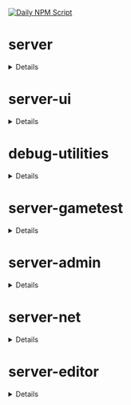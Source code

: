 [![Daily NPM Script](https://github.com/WavePlayz/minecraft-npms-auto/actions/workflows/fetch.yml/badge.svg)](https://github.com/WavePlayz/minecraft-npms-auto/actions/workflows/fetch.yml)
# server
<details>

stable
```
2.0.0
```

beta
```
2.1.0-beta.1.21.95-stable
```

preview
```
2.2.0-rc.1.21.110-preview.20
```

preview beta
```
2.3.0-beta.1.21.110-preview.20
```
</details>

# server-ui
<details>

stable
```
2.0.0
```

beta
```
2.1.0-beta.1.21.95-stable
```

preview
```
2.0.0-rc.1.21.100-preview.20
```

preview beta
```
2.1.0-beta.1.21.110-preview.20
```
</details>

# debug-utilities
<details>

stable
```
null
```

beta
```
1.0.0-beta.1.21.95-stable
```

preview
```
null
```

preview beta
```
1.0.0-beta.1.21.110-preview.20
```
</details>

# server-gametest
<details>

stable
```
0.1.0
```

beta
```
1.0.0-beta.1.21.95-stable
```

preview
```
0.1.0-rc.1.21.40-preview.20
```

preview beta
```
1.0.0-beta.1.21.110-preview.20
```
</details>

# server-admin
<details>

stable
```
1.0.0-beta.release.1.19.50
```

beta
```
1.0.0-beta.1.21.95-stable
```

preview
```
null
```

preview beta
```
1.0.0-beta.1.21.110-preview.20
```
</details>

# server-net
<details>

stable
```
1.0.0-beta.release.1.19.50
```

beta
```
1.0.0-beta.1.21.95-stable
```

preview
```
null
```

preview beta
```
1.0.0-beta.1.21.110-preview.20
```
</details>

# server-editor
<details>

stable
```
null
```

beta
```
0.1.0-beta.1.21.95-stable
```

preview
```
null
```

preview beta
```
0.1.0-beta.1.21.110-preview.20
```
</details>

